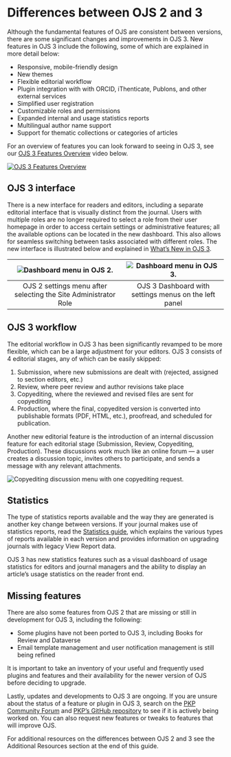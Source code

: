 # Differences between OJS 2 and 3

Although the fundamental features of OJS are consistent between versions, there are some significant changes and improvements in OJS 3. New features in OJS 3 include the following, some of which are explained in more detail below:

* Responsive, mobile-friendly design
* New themes
* Flexible editorial workflow
* Plugin integration with with ORCID, iThenticate, Publons, and other external services
* Simplified user registration
* Customizable roles and permissions
* Expanded internal and usage statistics reports
* Multilingual author name support
* Support for thematic collections or categories of articles

For an overview of features you can look forward to seeing in OJS 3, see our [OJS 3 Features Overview](https://www.youtube.com/watch?feature=player_embedded&v=UFkEj2kXd-0&list=PLg358gdRUrDX7Ai8HcN2vqPM1g0HHG7nu) video below.

[![OJS 3 Features Overview](https://img.youtube.com/vi/UFkEj2kXd-0/0.jpg)](https://www.youtube.com/watch?feature=player_embedded&v=UFkEj2kXd-0&list=PLg358gdRUrDX7Ai8HcN2vqPM1g0HHG7nu)

## OJS 3 interface

There is a new interface for readers and editors, including a separate editorial interface that is visually distinct from the journal. Users with multiple roles are no longer required to select a role from their user homepage in order to access certain settings or administrative features; all the available options can be located in the new dashboard. This also allows for seamless switching between tasks associated with different roles. The new interface is illustrated below and explained in [What’s New in OJS 3](https://docs.pkp.sfu.ca/learning-ojs/en/introduction#whats-new-in-ojs-3).

![Dashboard menu in OJS 2.](./assets/ojs-2-settings.png) | ![Dashboard menu in OJS 3.](./assets/ojs-3-dashboard.png)
:---: | :---:
OJS 2 settings menu after selecting the Site Administrator Role | OJS 3 Dashboard with settings menus on the left panel

## OJS 3 workflow

The editorial workflow in OJS 3 has been significantly revamped to be more flexible, which can be a large adjustment for your editors. OJS 3 consists of 4 editorial stages, any of which can be easily skipped:

1. Submission, where new submissions are dealt with (rejected, assigned to section editors, etc.)
2. Review, where peer review and author revisions take place
3. Copyediting, where the reviewed and revised files are sent for copyediting
4. Production, where the final, copyedited version is converted into publishable formats (PDF, HTML, etc.), proofread, and scheduled for publication.

Another new editorial feature is the introduction of an internal discussion feature for each editorial stage (Submission, Review, Copyediting, Production). These discussions work much like an online forum — a user creates a discussion topic, invites others to participate, and sends a message with any relevant attachments.

![Copyediting discussion menu with one copyediting request.](./assets/ojs-3-discussions.png)

## Statistics

The type of statistics reports available and the way they are generated is another key change between versions. If your journal makes use of statistics reports, read the [Statistics guide](https://docs.pkp.sfu.ca/admin-guide/en/statistics), which explains the various types of reports available in each version and provides information on upgrading journals with legacy View Report data.

OJS 3 has new statistics features such as a visual dashboard of usage statistics for editors and journal managers and the ability to display an article’s usage statistics on the reader front end.

## Missing features

There are also some features from OJS 2 that are missing or still in development for OJS 3, including the following:

* Some plugins have not been ported to OJS 3, including Books for Review and Dataverse
* Email template management and user notification management is still being refined

It is important to take an inventory of your useful and frequently used plugins and features and their availability for the newer version of OJS before deciding to upgrade.

Lastly, updates and developments to OJS 3 are ongoing. If you are unsure about the status of a feature or plugin in OJS 3, search on the [PKP Community Forum](https://forum.pkp.sfu.ca/) and [PKP’s GitHub repository](https://github.com/pkp/pkp-lib/issues) to see if it is actively being worked on. You can also request new features or tweaks to features that will improve OJS.

For additional resources on the differences between OJS 2 and 3 see the Additional Resources section at the end of this guide.
